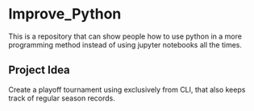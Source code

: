 # Improve_Python
This is a repository that can show people how to use python in a more programming method instead of using jupyter notebooks all the times. 

## Project Idea
Create a playoff tournament using exclusively from CLI, that also keeps track of regular season records. 
